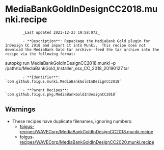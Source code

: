 # MediaBankGoldInDesignCC2018.munki.recipe

            _Last updated 2021-12-23 19:58:07Z_

            - **Description**: Repackage the MediaBank Gold plugin for InDesign CC 2018 and import it into Munki.  This recipe does not download the MediaBank Gold tar archive--feed the tar archive into the recipe via the following format:

autopkg run MediaBankGoldInDesignCC2018.munki -p /path/to/MediaBankGold_Installer_osx_CC_2018_20190127.tar

            - **Identifier**: `com.github.foigus.munki.MediaBankGoldInDesignCC2018`

            - **Parent Recipes**: `com.github.foigus.pkg.MediaBankGoldInDesignCC2018`

## Warnings

- These recipes have duplicate filenames, ignoring numbers:
    - [foigus-recipes/WAVECorp/MediaBankGoldInDesignCC2018.munki.recipe](/autopkg-dupe-tracker/foigus-recipes/WAVECorp/MediaBankGoldInDesignCC2018.munki.recipe)
    - [foigus-recipes/WAVECorp/MediaBankGoldInDesignCC2020.munki.recipe](/autopkg-dupe-tracker/foigus-recipes/WAVECorp/MediaBankGoldInDesignCC2020.munki.recipe)
